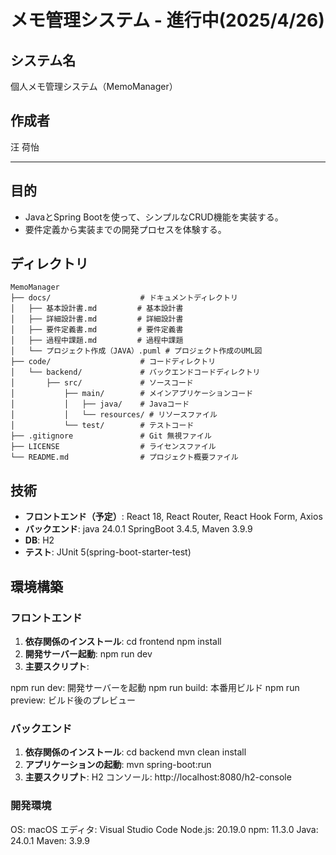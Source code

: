 # メモ管理システム - 進行中(2025/4/26)

## システム名  

個人メモ管理システム（MemoManager）

## 作成者  

汪 荷怡

---

## 目的

- JavaとSpring Bootを使って、シンプルなCRUD機能を実装する。
- 要件定義から実装までの開発プロセスを体験する。

## ディレクトリ

```
MemoManager
├── docs/                    # ドキュメントディレクトリ
│   ├── 基本設計書.md         # 基本設計書
│   ├── 詳細設計書.md         # 詳細設計書
│   ├── 要件定義書.md         # 要件定義書
│   ├── 過程中課題.md         # 過程中課題
│   └── プロジェクト作成（JAVA）.puml # プロジェクト作成のUML図
├── code/                    # コードディレクトリ
│   └── backend/             # バックエンドコードディレクトリ
│       ├── src/             # ソースコード
│           ├── main/        # メインアプリケーションコード
│           │   ├── java/    # Javaコード
│           │   └── resources/ # リソースファイル
│           └── test/        # テストコード
├── .gitignore               # Git 無視ファイル
├── LICENSE                  # ライセンスファイル
└── README.md                # プロジェクト概要ファイル
```

## 技術

- **フロントエンド（予定）**:
  React 18, React Router, React Hook Form, Axios
- **バックエンド**:
  java 24.0.1 SpringBoot 3.4.5, Maven 3.9.9
- **DB**:
  H2
- **テスト**: JUnit 5(spring-boot-starter-test)

## 環境構築

### フロントエンド

1. **依存関係のインストール**:
   cd frontend
   npm install
2. **開発サーバー起動**:
   npm run dev
3. **主要スクリプト**:

  npm run dev: 開発サーバーを起動 
  npm run build: 本番用ビルド
  npm run preview: ビルド後のプレビュー

### バックエンド

1. **依存関係のインストール**:
  cd backend
  mvn clean install
2. **アプリケーションの起動**:
  mvn spring-boot:run
3. **主要スクリプト**:
H2 コンソール: http://localhost:8080/h2-console

### 開発環境

OS: macOS
エディタ: Visual Studio Code
Node.js: 20.19.0
npm: 11.3.0
Java: 24.0.1
Maven: 3.9.9

